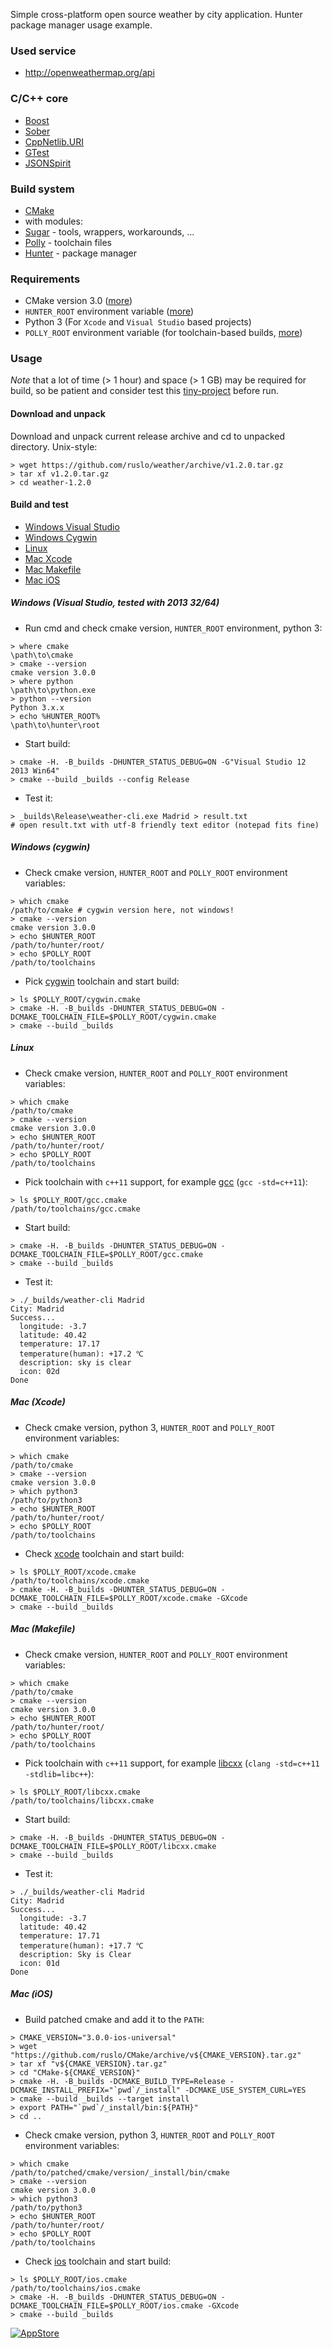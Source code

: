 Simple cross-platform open source weather by city application. Hunter package manager usage example.

### Used service

* http://openweathermap.org/api

### C/C++ core

* [Boost](http://www.boost.org/)
* [Sober](http://github.com/ruslo/sober)
* [CppNetlib.URI](https://github.com/cpp-netlib/uri)
* [GTest](http://code.google.com/p/googletest/)
* [JSONSpirit](https://github.com/cierelabs/json_spirit)

### Build system

* [CMake](http://cmake.org/)
 * with modules:
  * [Sugar](https://github.com/ruslo/sugar) - tools, wrappers, workarounds, ...
  * [Polly](https://github.com/ruslo/polly) - toolchain files
  * [Hunter](https://github.com/ruslo/hunter) - package manager

### Requirements

* CMake version 3.0 ([more](https://github.com/ruslo/hunter/wiki/Requirements#cmake-30))
* `HUNTER_ROOT` environment variable ([more](https://github.com/ruslo/hunter/wiki/Requirements#hunter_root))
* Python 3 (For `Xcode` and `Visual Studio` based projects)
* `POLLY_ROOT` environment variable (for toolchain-based builds, [more](https://github.com/ruslo/hunter/wiki/Requirements#toolchains-example-polly))

### Usage

*Note* that a lot of time (> 1 hour) and space (> 1 GB) may be required for build, so be patient and
consider test this [tiny-project](https://github.com/forexample/hunter-simple) before run.

#### Download and unpack

Download and unpack current release archive and cd to unpacked directory.
Unix-style:

```
> wget https://github.com/ruslo/weather/archive/v1.2.0.tar.gz
> tar xf v1.2.0.tar.gz
> cd weather-1.2.0
```

#### Build and test

* [Windows Visual Studio](https://github.com/ruslo/weather#windows-visual-studio-tested-with-2013-3264)
* [Windows Cygwin](https://github.com/ruslo/weather#windows-cygwin)
* [Linux](https://github.com/ruslo/weather#linux)
* [Mac Xcode](https://github.com/ruslo/weather#mac-xcode)
* [Mac Makefile](https://github.com/ruslo/weather#mac-makefile)
* [Mac iOS](https://github.com/ruslo/weather#mac-ios)

##### Windows (Visual Studio, tested with 2013 32/64)

* Run cmd and check cmake version, `HUNTER_ROOT` environment, python 3:
```
> where cmake
\path\to\cmake
> cmake --version
cmake version 3.0.0
> where python
\path\to\python.exe
> python --version
Python 3.x.x
> echo %HUNTER_ROOT%
\path\to\hunter\root
```
* Start build:
```
> cmake -H. -B_builds -DHUNTER_STATUS_DEBUG=ON -G"Visual Studio 12 2013 Win64"
> cmake --build _builds --config Release
```

* Test it:
```
> _builds\Release\weather-cli.exe Madrid > result.txt
# open result.txt with utf-8 friendly text editor (notepad fits fine)
```

##### Windows (cygwin)

* Check cmake version, `HUNTER_ROOT` and `POLLY_ROOT` environment variables:
```
> which cmake
/path/to/cmake # cygwin version here, not windows!
> cmake --version
cmake version 3.0.0
> echo $HUNTER_ROOT
/path/to/hunter/root/
> echo $POLLY_ROOT
/path/to/toolchains
```

* Pick [cygwin](https://github.com/ruslo/polly/wiki/Toolchain-list#cygwin) toolchain and start build:
```
> ls $POLLY_ROOT/cygwin.cmake
> cmake -H. -B_builds -DHUNTER_STATUS_DEBUG=ON -DCMAKE_TOOLCHAIN_FILE=$POLLY_ROOT/cygwin.cmake
> cmake --build _builds
```

##### Linux

* Check cmake version, `HUNTER_ROOT` and `POLLY_ROOT` environment variables:
```
> which cmake
/path/to/cmake
> cmake --version
cmake version 3.0.0
> echo $HUNTER_ROOT
/path/to/hunter/root/
> echo $POLLY_ROOT
/path/to/toolchains
```

* Pick toolchain with `c++11` support, for example [gcc](https://github.com/ruslo/polly/wiki/Toolchain-list#gcc)
(`gcc -std=c++11`):
```
> ls $POLLY_ROOT/gcc.cmake
/path/to/toolchains/gcc.cmake
```

* Start build:
```
> cmake -H. -B_builds -DHUNTER_STATUS_DEBUG=ON -DCMAKE_TOOLCHAIN_FILE=$POLLY_ROOT/gcc.cmake
> cmake --build _builds
```

* Test it:
```
> ./_builds/weather-cli Madrid
City: Madrid
Success...
  longitude: -3.7
  latitude: 40.42
  temperature: 17.17
  temperature(human): +17.2 ℃
  description: sky is clear
  icon: 02d
Done
```

##### Mac (Xcode)

* Check cmake version, python 3, `HUNTER_ROOT` and `POLLY_ROOT` environment variables:
```
> which cmake
/path/to/cmake
> cmake --version
cmake version 3.0.0
> which python3
/path/to/python3
> echo $HUNTER_ROOT
/path/to/hunter/root/
> echo $POLLY_ROOT
/path/to/toolchains
```

* Check [xcode](https://github.com/ruslo/polly/wiki/Toolchain-list#xcode) toolchain and start build:
```
> ls $POLLY_ROOT/xcode.cmake
/path/to/toolchains/xcode.cmake
> cmake -H. -B_builds -DHUNTER_STATUS_DEBUG=ON -DCMAKE_TOOLCHAIN_FILE=$POLLY_ROOT/xcode.cmake -GXcode
> cmake --build _builds
```

##### Mac (Makefile)

* Check cmake version, `HUNTER_ROOT` and `POLLY_ROOT` environment variables:
```
> which cmake
/path/to/cmake
> cmake --version
cmake version 3.0.0
> echo $HUNTER_ROOT
/path/to/hunter/root/
> echo $POLLY_ROOT
/path/to/toolchains
```

* Pick toolchain with `c++11` support, for example [libcxx](https://github.com/ruslo/polly/wiki/Toolchain-list#libcxx)
(`clang -std=c++11 -stdlib=libc++`):
```
> ls $POLLY_ROOT/libcxx.cmake
/path/to/toolchains/libcxx.cmake
```

* Start build:
```
> cmake -H. -B_builds -DHUNTER_STATUS_DEBUG=ON -DCMAKE_TOOLCHAIN_FILE=$POLLY_ROOT/libcxx.cmake
> cmake --build _builds
```

* Test it:
```
> ./_builds/weather-cli Madrid
City: Madrid
Success...
  longitude: -3.7
  latitude: 40.42
  temperature: 17.71
  temperature(human): +17.7 ℃
  description: Sky is Clear
  icon: 01d
Done
```

##### Mac (iOS)

* Build patched cmake and add it to the `PATH`:
```
> CMAKE_VERSION="3.0.0-ios-universal"
> wget "https://github.com/ruslo/CMake/archive/v${CMAKE_VERSION}.tar.gz"
> tar xf "v${CMAKE_VERSION}.tar.gz"
> cd "CMake-${CMAKE_VERSION}"
> cmake -H. -B_builds -DCMAKE_BUILD_TYPE=Release -DCMAKE_INSTALL_PREFIX="`pwd`/_install" -DCMAKE_USE_SYSTEM_CURL=YES
> cmake --build _builds --target install
> export PATH="`pwd`/_install/bin:${PATH}"
> cd ..
```

* Check cmake version, python 3, `HUNTER_ROOT` and `POLLY_ROOT` environment variables:
```
> which cmake
/path/to/patched/cmake/version/_install/bin/cmake
> cmake --version
cmake version 3.0.0
> which python3
/path/to/python3
> echo $HUNTER_ROOT
/path/to/hunter/root/
> echo $POLLY_ROOT
/path/to/toolchains
```

* Check [ios](https://github.com/ruslo/polly/wiki/Toolchain-list#ios) toolchain and start build:
```
> ls $POLLY_ROOT/ios.cmake
/path/to/toolchains/ios.cmake
> cmake -H. -B_builds -DHUNTER_STATUS_DEBUG=ON -DCMAKE_TOOLCHAIN_FILE=$POLLY_ROOT/ios.cmake -GXcode
> cmake --build _builds
```

[![AppStore][appstore_logo]][weather_link]

[appstore_logo]: https://linkmaker.itunes.apple.com/htmlResources/assets/en_us//images/web/linkmaker/badge_appstore-lrg.svg
[weather_link]: https://itunes.apple.com/us/app/weather-with-hunter/id885350236?mt=8&uo=4
